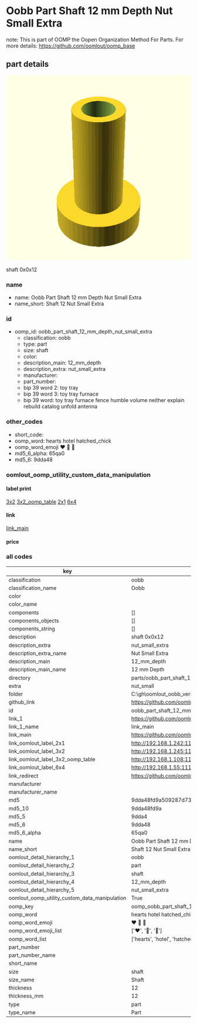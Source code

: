 # Oobb Part Shaft 12 mm Depth Nut Small Extra  

note: This is part of OOMP the Oopen Organization Method For Parts. For more details: https://github.com/oomlout/oomp_base

##  part details
  

[![](3dpr.png)](3dpr.png)

shaft 0x0x12



### name
* name: Oobb Part Shaft 12 mm Depth Nut Small Extra
* name_short: Shaft 12 Nut Small Extra
### id
* oomp_id: oobb_part_shaft_12_mm_depth_nut_small_extra
  * classification: oobb
  * type: part
  * size: shaft
  * color: 
  * description_main: 12_mm_depth
  * description_extra: nut_small_extra
  * manufacturer: 
  * part_number: 
  * bip 39 word 2: toy tray
  * bip 39 word 3: toy tray furnace
  * bip 39 word: toy tray furnace fence humble volume neither explain rebuild catalog unfold antenna

### other_codes
* short_code: 
* oomp_word: hearts hotel hatched_chick
* oomp_word_emoji :hearts: :hotel: :hatched_chick:
* md5_6_alpha: 65qa0
* md5_6: 9dda48






### oomlout_oomp_utility_custom_data_manipulation
#### label print
[3x2](http://192.168.1.245:1112/?label=oomp%2065qa0)
[3x2_oomp_table](http://192.168.1.108:1112/?label=oomp%2065qa0)
[2x1](http://192.168.1.242:1112/?label=oomp%2065qa0)
[6x4](http://192.168.1.55:1112/?label=oomp%2065qa0)    

#### link

[link_main](https://github.com/oomlout/oomlout_oobb_version_4_generated_parts/tree/main/navigation_oomp/oobb/part/shaft/12_mm_depth/nut_small_extra/part)                              

#### price







### all codes 
| key | value |  
| --- | --- |  
| classification | oobb |  
| classification_name | Oobb |  
| color |  |  
| color_name |  |  
| components | [] |  
| components_objects | [] |  
| components_string | [] |  
| description | shaft 0x0x12 |  
| description_extra | nut_small_extra |  
| description_extra_name | Nut Small Extra |  
| description_main | 12_mm_depth |  
| description_main_name | 12 mm Depth |  
| directory | parts/oobb_part_shaft_12_mm_depth_nut_small_extra |  
| extra | nut_small |  
| folder | C:\gh\oomlout_oobb_version_4_generated_parts\parts\oobb_part_shaft_12_mm_depth_nut_small_extra |  
| github_link | https://github.com/oomlout/oomlout_oomp_part_src/tree/main/parts/oobb_part_shaft_12_mm_depth_nut_small_extra |  
| id | oobb_part_shaft_12_mm_depth_nut_small_extra |  
| link_1 | https://github.com/oomlout/oomlout_oobb_version_4_generated_parts/tree/main/navigation_oomp/oobb/part/shaft/12_mm_depth/nut_small_extra/part |  
| link_1_name | link_main |  
| link_main | https://github.com/oomlout/oomlout_oobb_version_4_generated_parts/tree/main/navigation_oomp/oobb/part/shaft/12_mm_depth/nut_small_extra/part |  
| link_oomlout_label_2x1 | http://192.168.1.242:1112/?label=oomp%2065qa0 |  
| link_oomlout_label_3x2 | http://192.168.1.245:1112/?label=oomp%2065qa0 |  
| link_oomlout_label_3x2_oomp_table | http://192.168.1.108:1112/?label=oomp%2065qa0 |  
| link_oomlout_label_6x4 | http://192.168.1.55:1112/?label=oomp%2065qa0 |  
| link_redirect | https://github.com/oomlout/oomlout_oobb_version_4_generated_parts/tree/main/parts/oobb_shaft_12_ex_nut_small |  
| manufacturer |  |  
| manufacturer_name |  |  
| md5 | 9dda48fd9a509287d7377550bcb9ef33 |  
| md5_10 | 9dda48fd9a |  
| md5_5 | 9dda4 |  
| md5_6 | 9dda48 |  
| md5_6_alpha | 65qa0 |  
| name | Oobb Part Shaft 12 mm Depth Nut Small Extra |  
| name_short | Shaft 12 Nut Small Extra |  
| oomlout_detail_hierarchy_1 | oobb |  
| oomlout_detail_hierarchy_2 | part |  
| oomlout_detail_hierarchy_3 | shaft |  
| oomlout_detail_hierarchy_4 | 12_mm_depth |  
| oomlout_detail_hierarchy_5 | nut_small_extra |  
| oomlout_oomp_utility_custom_data_manipulation | True |  
| oomp_key | oomp_oobb_part_shaft_12_mm_depth_nut_small_extra |  
| oomp_word | hearts hotel hatched_chick |  
| oomp_word_emoji | :hearts: :hotel: :hatched_chick: |  
| oomp_word_emoji_list | [':hearts:', ':hotel:', ':hatched_chick:'] |  
| oomp_word_list | ['hearts', 'hotel', 'hatched_chick'] |  
| part_number |  |  
| part_number_name |  |  
| short_name |  |  
| size | shaft |  
| size_name | Shaft |  
| thickness | 12 |  
| thickness_mm | 12 |  
| type | part |  
| type_name | Part |  

